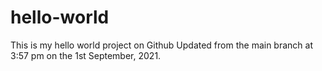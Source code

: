 # hello-world
This is my hello world project on Github
Updated from the main branch at 3:57 pm on the 1st September, 2021.
